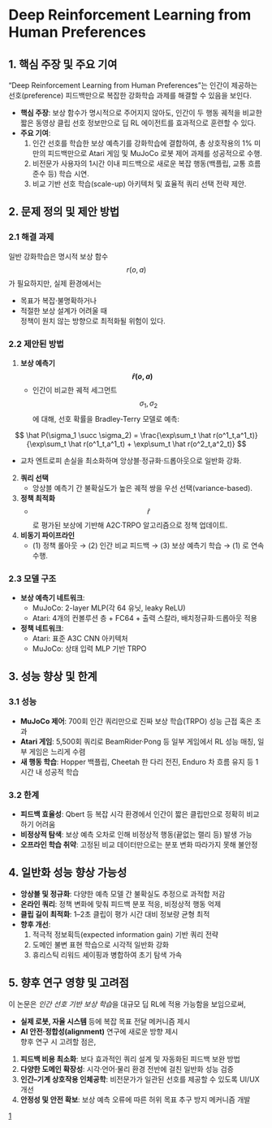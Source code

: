 # Deep Reinforcement Learning from Human Preferences

## 1. 핵심 주장 및 주요 기여
“Deep Reinforcement Learning from Human Preferences”는 인간이 제공하는 선호(preference) 피드백만으로 복잡한 강화학습 과제를 해결할 수 있음을 보인다.  
- **핵심 주장**: 보상 함수가 명시적으로 주어지지 않아도, 인간이 두 행동 궤적을 비교한 짧은 동영상 클립 선호 정보만으로 딥 RL 에이전트를 효과적으로 훈련할 수 있다.  
- **주요 기여**:  
  1. 인간 선호를 학습한 보상 예측기를 강화학습에 결합하여, 총 상호작용의 1% 미만의 피드백만으로 Atari 게임 및 MuJoCo 로봇 제어 과제를 성공적으로 수행.  
  2. 비전문가 사용자의 1시간 이내 피드백으로 새로운 복잡 행동(백플립, 교통 흐름 준수 등) 학습 시연.  
  3. 비교 기반 선호 학습(scale-up) 아키텍처 및 효율적 쿼리 선택 전략 제안.

## 2. 문제 정의 및 제안 방법
### 2.1 해결 과제
일반 강화학습은 명시적 보상 함수 $$r(o,a)$$가 필요하지만, 실제 환경에서는  
- 목표가 복잡·불명확하거나  
- 적절한 보상 설계가 어려울 때  
정책이 원치 않는 방향으로 최적화될 위험이 있다.

### 2.2 제안된 방법
1. **보상 예측기 $$\hat r(o,a)$$**  
   - 인간이 비교한 궤적 세그먼트 $$\sigma_1, \sigma_2$$에 대해, 선호 확률을 Bradley-Terry 모델로 예측:  

$$
       \hat P(\sigma_1 \succ \sigma_2)
       = \frac{\exp\sum_t \hat r(o^1_t,a^1_t)}{\exp\sum_t \hat r(o^1_t,a^1_t) + \exp\sum_t \hat r(o^2_t,a^2_t)}
     $$
   
   - 교차 엔트로피 손실을 최소화하며 앙상블·정규화·드롭아웃으로 일반화 강화.
2. **쿼리 선택**  
   - 앙상블 예측기 간 불확실도가 높은 궤적 쌍을 우선 선택(variance-based).
3. **정책 최적화**  
   - $$\hat r$$로 평가된 보상에 기반해 A2C·TRPO 알고리즘으로 정책 업데이트.
4. **비동기 파이프라인**  
   - (1) 정책 롤아웃 → (2) 인간 비교 피드백 → (3) 보상 예측기 학습 → (1) 로 연속 수행.

### 2.3 모델 구조
- **보상 예측기 네트워크**:  
  - MuJoCo: 2-layer MLP(각 64 유닛, leaky ReLU)  
  - Atari: 4개의 컨볼루션 층 + FC64 + 출력 스칼라, 배치정규화·드롭아웃 적용  
- **정책 네트워크**:  
  - Atari: 표준 A3C CNN 아키텍처  
  - MuJoCo: 상태 입력 MLP 기반 TRPO

## 3. 성능 향상 및 한계
### 3.1 성능
- **MuJoCo 제어**: 700회 인간 쿼리만으로 진짜 보상 학습(TRPO) 성능 근접 혹은 초과  
- **Atari 게임**: 5,500회 쿼리로 BeamRider·Pong 등 일부 게임에서 RL 성능 매칭, 일부 게임은 느리게 수렴  
- **새 행동 학습**: Hopper 백플립, Cheetah 한 다리 전진, Enduro 차 흐름 유지 등 1시간 내 성공적 학습

### 3.2 한계
- **피드백 효율성**: Qbert 등 복잡 시각 환경에서 인간이 짧은 클립만으로 정확히 비교하기 어려움  
- **비정상적 탐색**: 보상 예측 오차로 인해 비정상적 행동(끝없는 랠리 등) 발생 가능  
- **오프라인 학습 취약**: 고정된 비교 데이터만으로는 분포 변화 따라가지 못해 불안정

## 4. 일반화 성능 향상 가능성
- **앙상블 및 정규화**: 다양한 예측 모델 간 불확실도 추정으로 과적합 저감  
- **온라인 쿼리**: 정책 변화에 맞춰 피드백 분포 적응, 비정상적 행동 억제  
- **클립 길이 최적화**: 1–2초 클립이 평가 시간 대비 정보량 균형 최적  
- **향후 개선**:  
  1. 적극적 정보획득(expected information gain) 기반 쿼리 전략  
  2. 도메인 불변 표현 학습으로 시각적 일반화 강화  
  3. 휴리스틱 리워드 셰이핑과 병합하여 초기 탐색 가속

## 5. 향후 연구 영향 및 고려점
이 논문은 *인간 선호 기반 보상 학습*을 대규모 딥 RL에 적용 가능함을 보임으로써,  
- **실제 로봇, 자율 시스템** 등에 복잡 목표 전달 메커니즘 제시  
- **AI 안전·정합성(alignment)** 연구에 새로운 방향 제시  
향후 연구 시 고려할 점은,  
1. **피드백 비용 최소화**: 보다 효과적인 쿼리 설계 및 자동화된 피드백 보완 방법  
2. **다양한 도메인 확장성**: 시각·언어·물리 환경 전반에 걸친 일반화 성능 검증  
3. **인간–기계 상호작용 인체공학**: 비전문가가 일관된 선호를 제공할 수 있도록 UI/UX 개선  
4. **안정성 및 안전 확보**: 보상 예측 오류에 따른 허위 목표 추구 방지 메커니즘 개발

[1](https://ppl-ai-file-upload.s3.amazonaws.com/web/direct-files/attachments/22370781/5c4c3c8b-f4b3-4c8f-971b-abea79717c3d/1706.03741v4.pdf)

